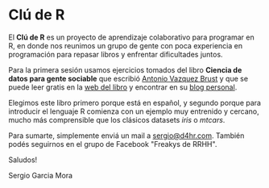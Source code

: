 # Clú de R

El **Clú de R** es un proyecto de aprendizaje colaborativo para programar en R, en donde nos reunimos un grupo de gente con poca experiencia en programación para repasar libros y enfrentar dificultades juntos.

Para la primera sesión usamos ejercicios tomados del libro **Ciencia de datos para gente sociable** que escribió [Antonio Vazquez Brust](https://www.linkedin.com/in/avazquez/?originalSubdomain=ar) y que se puede leer gratis en la [web del libro](https://bitsandbricks.github.io/ciencia_de_datos_gente_sociable/) y encontrar en su [blog personal](https://bitsandbricks.github.io/).

Elegimos este libro primero porque está en español, y segundo porque para introducir el lenguaje R comienza con un ejemplo muy entrenido y cercano, mucho más comprensible que los clásicos datasets *iris* o *mtcars*.

Para sumarte, simplemente enviá un mail a sergio@d4hr.com. También podés seguirnos en el grupo de Facebook "Freakys de RRHH".

Saludos!

Sergio Garcia Mora
